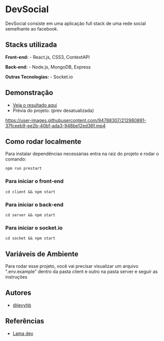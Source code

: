 # DevSocial

DevSocial consiste em uma aplicação full stack de uma rede social semelhante ao facebook. 


## Stacks utilizada

**Front-end:** - React.js, CSS3, ContextAPI

**Back-end:** - Node.js, MongoDB, Express

**Outras Tecnologias:** - Socket.io
## Demonstração

- [Veja o resultado aqui](https://dev-social-br.vercel.app/)
- Prévia do projeto: (prev desatualizada)

https://user-images.githubusercontent.com/94788307/212980891-37fceeb9-ee2b-40bf-ada3-948be12ed36f.mp4
## Como rodar localmente
Para instalar dependências necessárias entra na raiz do projeto e rodar o  comando:

```
npm run prestart
```

### Para iniciar o front-end
```
cd client && npm start
```

### Para iniciar o back-end
```
cd server && npm start
```

### Para iniciar o socket.io
```
cd socket && npm start
```
## Variáveis de Ambiente

Para rodar esse projeto, você vai precisar visualizar um arquivo ".env.example" dentro da pasta client e outro na pasta server e seguir as instruções


## Autores

- [@levyhb](https://github.com/Levyhb)

## Referências

- [Lama dev](https://www.youtube.com/@LamaDev)

